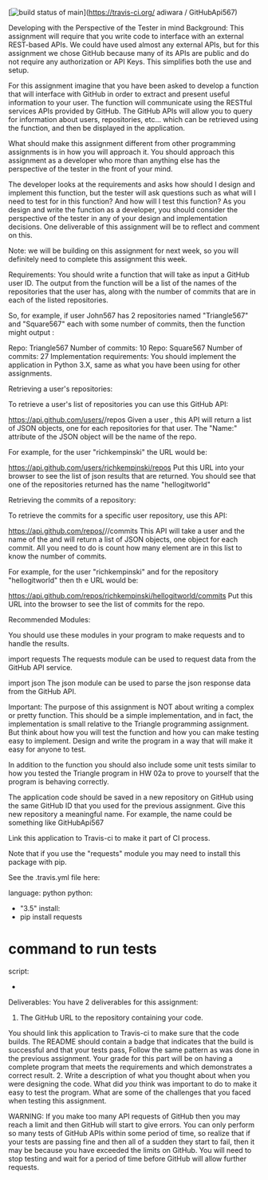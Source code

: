 [![build status of main](https://travis-ci.org/adiwara/GitHubApi567.svg?branch=main)](https://travis-ci.org/ adiwara / GitHubApi567)

Developing with the Perspective of the Tester in mind
Background:
This assignment will require that you write code to interface with an external REST-based APIs.   We could have used almost any external APIs, but for this assignment we chose GitHub because many of its APIs are public and do not require any authorization or API Keys.   This simplifies both the use and setup.


For this assignment imagine that you have been asked to develop a function that will interface with GitHub in order to extract and present useful information to your user. The function will communicate using the RESTful services APIs provided by GitHub. The GitHub APIs will allow you to query for information about users, repositories, etc... which can be retrieved using the function, and then be displayed in the application.

What should make this assignment different from other programming assignments is in how you will approach it.  You should approach this assignment as a developer who more than anything else has the perspective of the tester in the front of your mind. 

The developer looks at the requirements and asks how should I design and implement this function, but the tester will ask questions such as what will I need to test for in this function?  And how will I test this function?   As you design and write the function as a developer, you should consider the perspective of the tester in any of your design and implementation decisions.   One deliverable of this assignment will be to reflect and comment on this.

Note:  we will be building on this assignment for next week, so you will definitely need to complete this assignment this week.

Requirements:
You should write a function that will take as input a GitHub user ID. 
The output from the function will be a list of the names of the repositories that the user has, along with the number of commits that are in each of the listed repositories.


So, for example, if user John567 has 2 repositories named "Triangle567" and "Square567" each with some number of commits, then the function might output :

Repo: Triangle567 Number of commits: 10
Repo: Square567 Number of commits: 27
Implementation requirements:
You should implement the application in Python 3.X, same as what you have been using for other assignments.

Retrieving a user's repositories:

To retrieve a user's list of repositories you can use this GitHub API:

https://api.github.com/users/<ID>/repos
Given a user <ID>, this API will return a list of JSON objects, one for each repositories for that user.  The "Name:" attribute of the JSON object will be the name of the repo.

For example, for the user "richkempinski" the URL would be:

https://api.github.com/users/richkempinski/repos
Put this URL into your browser to see the list of json results that are returned.  You should see that one of the repositories returned has the name "hellogitworld"

Retrieving the commits of a repository:

To retrieve the commits for a specific user repository, use this API:

https://api.github.com/repos/<ID>/<REPO>/commits
This API will take a user <ID> and the name of the <REPO> and will return a list of JSON objects, one object for each commit. All you need to do is count how many element are in this list to know the number of commits.

For example, for the user "richkempinski" and for the repository "hellogitworld" then th e URL would be:

https://api.github.com/repos/richkempinski/hellogitworld/commits
Put this URL into the browser to see the list of commits for the repo.

Recommended Modules:

You should use these modules in your program to make requests and to handle the results.

import requests
The requests module can be used to request data from the GitHub API service.

import json
The json module can be used to parse the json response data from the GitHub API.

Important:
The purpose of this assignment is NOT about writing a complex or pretty function.  This should be a simple implementation, and in fact, the implementation is small relative to the Triangle programming assignment.  But think about how you will test the function and how you can make testing easy to implement. 
Design and write the program in a way that will make it easy for anyone to test.

In addition to the function you should also include some unit tests similar to how you tested the Triangle program in HW 02a to prove to yourself that the program is behaving correctly.

The application code should be saved in a new repository on GitHub using the same GitHub ID that you used for the previous assignment.   Give this new repository a meaningful name.   For example, the name could be something like GitHubApi567

Link this application to Travis-ci to make it part of CI process.

Note that if you use the "requests" module you may need to install this package with pip.

See the .travis.yml file here:

language: python
python:
  - "3.5"
install:
  - pip install requests
# command to run tests
script:
  - <YOU PUT YOUR COMMAND HERE>

Deliverables:
You have 2 deliverables for this assignment:

1. The GitHub URL to the repository containing your code.   

You should link this application to Travis-ci to make sure that the code builds.  The README should contain a badge that indicates that the build is successful and that your tests pass, Follow the same pattern as was done in the previous assignment.
Your grade for this part will be on having a complete program that meets the requirements and which demonstrates a correct result.
2. Write a description of what you thought about when you were designing the code.  What did *you* think was important to do to make it easy to test the program.  What are some of the challenges that you faced when testing this assignment.

 

WARNING:   If you make too many API requests of GitHub then you may reach a limit and then GitHub will start to give errors.   You can only perform so many tests of GitHub APIs within some period of time, so realize that if your tests are passing fine and then all of a sudden they start to fail, then it may be because you have exceeded the limits on GitHub.   You will need to stop testing and wait for a period of time before GitHub will allow further requests.

